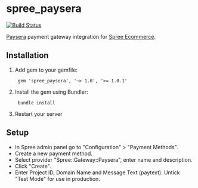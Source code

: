 # spree_paysera

[![Build Status](https://travis-ci.org/donny741/spree_paysera.svg?branch=master)](https://travis-ci.org/donny741/spree_paysera)

[Paysera](https://www.paysera.com/v2/en-GB/index) payment gateway integration for [Spree Ecommerce](https://spreecommerce.org).


## Installation

1. Add gem to your gemfile:

        gem 'spree_paysera', '~> 1.0', '>= 1.0.1'

2. Install the gem using Bundler:

        bundle install

3. Restart your server

## Setup

- In Spree admin panel go to "Configuration" > "Payment Methods".
- Create a new payment method.
- Select provider "Spree::Gateway::Paysera", enter name and description.
- Click "Create".
- Enter Project ID, Domain Name and Message Text (paytext). Untick "Test Mode" for use in production.
